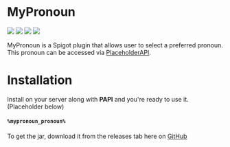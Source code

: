 # MyPronoun
[![](https://img.shields.io/badge/requires-EnderLibs-blue.svg?logo=github)](https://github.com/EnderGamingFilms/EnderLibs)
[![](https://img.shields.io/badge/Subscribe-on%20Youtube-red.svg?logo=youtube)](https://youtube.com/endergamingfilms)
![](https://img.shields.io/github/v/release/EnderGamingFilms/MyPronoun)
[![](https://img.shields.io/github/issues/EnderGamingFilms/MyPronoun)](https://github.com/EnderGamingFilms/MyPronoun/issues)

MyPronoun is a Spigot plugin that allows user to select a preferred pronoun. This pronoun can be accessed via [PlaceholderAPI](https://www.spigotmc.org/resources/placeholderapi.6245/).

# Installation

Install on your server along with **PAPI** and you're ready to use it. (Placeholder below)
#### `%mypronoun_pronoun%`

To get the jar, download it from the releases tab here on [GitHub](https://github.com/EnderGamingFilms/MyPronoun/releases)
